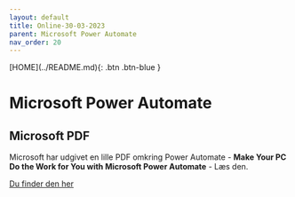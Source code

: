 ```yaml
---
layout: default
title: Online-30-03-2023
parent: Microsoft Power Automate
nav_order: 20
---
```


<span class="fs-1">
[HOME](../README.md){: .btn .btn-blue }
</span>

# Microsoft Power Automate

## Microsoft PDF

Microsoft har udgivet en lille PDF omkring Power Automate - **Make Your PC Do the Work for You with Microsoft Power Automate** - Læs den.

[Du finder den her](./)
